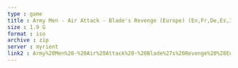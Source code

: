 ```yaml
---
type : game
title : Army Men - Air Attack - Blade's Revenge (Europe) (En,Fr,De,Es,It)
size : 1.9 G
format : iso
archive : zip
server : myrient
link2 : Army%20Men%20-%20Air%20Attack%20-%20Blade%27s%20Revenge%20%28Europe%29%20%28En%2CFr%2CDe%2CEs%2CIt%29
---
```

